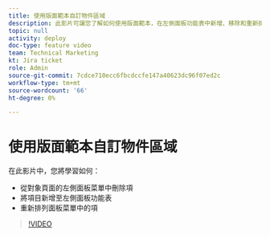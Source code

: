 ```yaml
---
title: 使用版面範本自訂物件區域
description: 此影片可讓您了解如何使用版面範本，在左側面板功能表中新增、移除和重新排列項目。
topic: null
activity: deploy
doc-type: feature video
team: Technical Marketing
kt: Jira ticket
role: Admin
source-git-commit: 7cdce710ecc6fbcdccfe147a40623dc96f07ed2c
workflow-type: tm+mt
source-wordcount: '66'
ht-degree: 0%

---
```


# 使用版面範本自訂物件區域

在此影片中，您將學習如何：

* 從對象頁面的左側面板菜單中刪除項
* 將項目新增至左側面板功能表
* 重新排列面板菜單中的項

>[!VIDEO](https://video.tv.adobe.com/v/335075/?quality=12)
